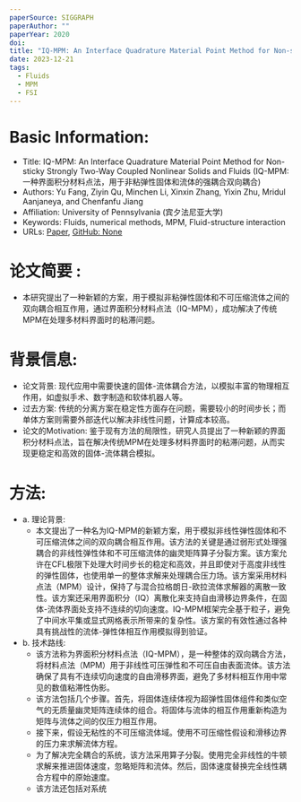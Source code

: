 ```yaml
---
paperSource: SIGGRAPH
paperAuthor: ""
paperYear: 2020
doi: 
title: "IQ-MPM: An Interface Quadrature Material Point Method for Non-sticky Strongly Two-Way Coupled Nonlinear Solids and Fluids"
date: 2023-12-21
tags: 
  - Fluids
  - MPM
  - FSI
---
```


# Basic Information:

- Title: IQ-MPM: An Interface Quadrature Material Point Method for Non-sticky Strongly Two-Way Coupled Nonlinear Solids and Fluids (IQ-MPM: 一种界面积分材料点法，用于非粘弹性固体和流体的强耦合双向耦合)
- Authors: Yu Fang, Ziyin Qu, Minchen Li, Xinxin Zhang, Yixin Zhu, Mridul Aanjaneya, and Chenfanfu Jiang
- Affiliation: University of Pennsylvania (宾夕法尼亚大学)
- Keywords: Fluids, numerical methods, MPM, Fluid-structure interaction
- URLs: [Paper](https://doi.org/10.1145/3386569.3392438), [GitHub: None](https://github.com/)

# 论文简要 :

- 本研究提出了一种新颖的方案，用于模拟非粘弹性固体和不可压缩流体之间的双向耦合相互作用，通过界面积分材料点法（IQ-MPM），成功解决了传统MPM在处理多材料界面时的粘滞问题。

# 背景信息:

- 论文背景: 现代应用中需要快速的固体-流体耦合方法，以模拟丰富的物理相互作用，如虚拟手术、数字制造和软体机器人等。
- 过去方案: 传统的分离方案在稳定性方面存在问题，需要较小的时间步长；而单体方案则需要外部迭代以解决非线性问题，计算成本较高。
- 论文的Motivation: 鉴于现有方法的局限性，研究人员提出了一种新颖的界面积分材料点法，旨在解决传统MPM在处理多材料界面时的粘滞问题，从而实现更稳定和高效的固体-流体耦合模拟。

# 方法:

- a. 理论背景:
  - 本文提出了一种名为IQ-MPM的新颖方案，用于模拟非线性弹性固体和不可压缩流体之间的双向耦合相互作用。该方法的关键是通过弱形式处理强耦合的非线性弹性体和不可压缩流体的幽灵矩阵算子分裂方案。该方案允许在CFL极限下处理大时间步长的稳定和高效，并且即使对于高度非线性的弹性固体，也使用单一的整体求解来处理耦合压力场。该方案采用材料点法（MPM）设计，保持了与混合拉格朗日-欧拉流体求解器的离散一致性。该方案还采用界面积分（IQ）离散化来支持自由滑移边界条件，在固体-流体界面处支持不连续的切向速度。IQ-MPM框架完全基于粒子，避免了中间水平集或显式网格表示所带来的复杂性。该方案的有效性通过各种具有挑战性的流体-弹性体相互作用模拟得到验证。
- b. 技术路线:
  - 该方法称为界面积分材料点法（IQ-MPM），是一种整体的双向耦合方法，将材料点法（MPM）用于非线性可压弹性和不可压自由表面流体。该方法确保了具有不连续切向速度的自由滑移界面，避免了多材料相互作用中常见的数值粘滞性伪影。
  - 该方法包括几个步骤。首先，将固体连续体视为超弹性固体组件和类似空气的无质量幽灵矩阵连续体的组合。将固体与流体的相互作用重新构造为矩阵与流体之间的仅压力相互作用。
  - 接下来，假设无粘性的不可压缩流体域。使用不可压缩性假设和滑移边界的压力来求解流体方程。
  - 为了解决完全耦合的系统，该方法采用算子分裂。使用完全非线性的牛顿求解来推进固体速度，忽略矩阵和流体。然后，固体速度替换完全线性耦合方程中的原始速度。
  - 该方法还包括对系统